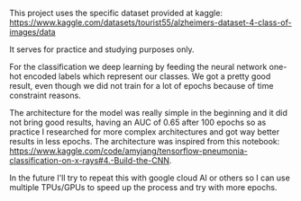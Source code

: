 This project uses the specific dataset provided at kaggle:
https://www.kaggle.com/datasets/tourist55/alzheimers-dataset-4-class-of-images/data

It serves for practice and studying purposes only.

For the classification we deep learning by feeding the neural network one-hot encoded labels which represent our classes.
We got a pretty good result, even though we did not train for a lot of epochs because of time constraint reasons.

The architecture for the model was really simple in the beginning and it did not bring good results, having an AUC of 0.65 after 100 epochs so as practice I researched for more complex architectures and got way better results in less epochs.
The architecture was inspired from this notebook: https://www.kaggle.com/code/amyjang/tensorflow-pneumonia-classification-on-x-rays#4.-Build-the-CNN.

In the future I'll try to repeat this with google cloud AI or others so I can use multiple TPUs/GPUs to speed up the process and try with more epochs.